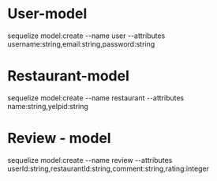 # User-model

sequelize model:create --name user --attributes username:string,email:string,password:string

# Restaurant-model

sequelize model:create --name restaurant --attributes name:string,yelpid:string

# Review - model 
sequelize model:create --name review --attributes userId:string,restaurantId:string,comment:string,rating:integer


